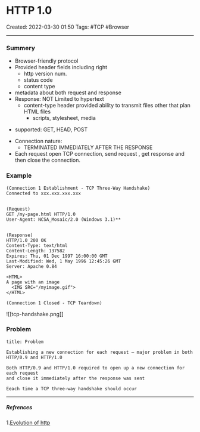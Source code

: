 # HTTP 1.0
Created: 2022-03-30 01:50
Tags: #TCP #Browser
____

### Summery
- Browser-friendly protocol
- Provided header fields including right 
	- http version num.
	- status code
	- content type
- metadata about both request and response
- Response: NOT Limited to hypertext
	- content-type header provided ability to transmit files other that plan HTML files
		- scripts, stylesheet, media
* supported: GET, HEAD, POST
-  Connection nature:
	- TERMINATED IMMEDIATELY AFTER THE RESPONSE
- Each request open TCP connection, send request , get response and then close the connection.


### Example
```
(Connection 1 Establishment - TCP Three-Way Handshake)
Connected to xxx.xxx.xxx.xxx


(Request)
GET /my-page.html HTTP/1.0   
User-Agent: NCSA_Mosaic/2.0 (Windows 3.1)**


(Response)  
HTTP/1.0 200 OK   
Content-Type: text/html   
Content-Length: 137582  
Expires: Thu, 01 Dec 1997 16:00:00 GMT  
Last-Modified: Wed, 1 May 1996 12:45:26 GMT  
Server: Apache 0.84  
  
<HTML>   
A page with an image  
  <IMG SRC="/myimage.gif">  
</HTML>

(Connection 1 Closed - TCP Teardown)
```

![[tcp-handshake.png]]

### Problem
```ad-danger
title: Problem 

Establishing a new connection for each request — major problem in both HTTP/0.9 and HTTP/1.0

Both HTTP/0.9 and HTTP/1.0 required to open up a new connection for each request
and close it immediately after the response was sent

Eeach time a TCP three-way handshake should occur
```


_____
##### Refrences
1.[Evolution of http](https://medium.com/platform-engineer/evolution-of-http-69cfe6531ba0)

